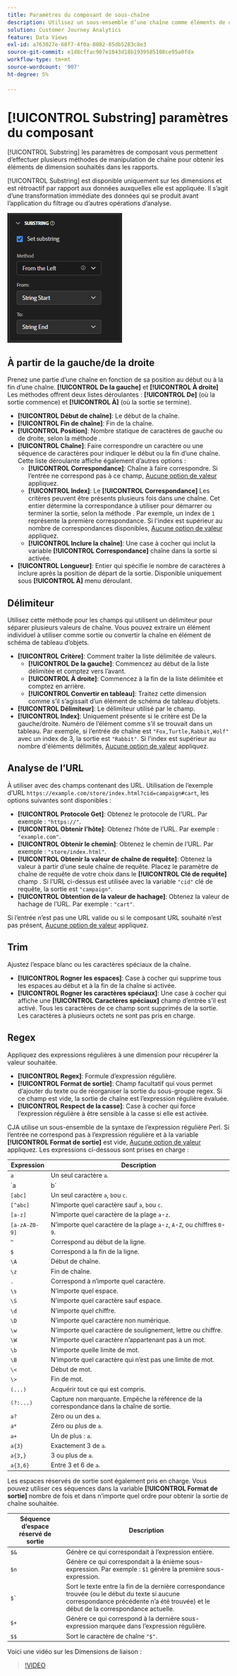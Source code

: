 ```yaml
---
title: Paramètres du composant de sous-chaîne
description: Utilisez un sous-ensemble d’une chaîne comme éléments de dimension.
solution: Customer Journey Analytics
feature: Data Views
exl-id: a763027e-68f7-4f0a-8082-85db5283c8e3
source-git-commit: e1d8cffac907e1043d18b1939585108ce95a0fda
workflow-type: tm+mt
source-wordcount: '907'
ht-degree: 5%

---
```


# [!UICONTROL Substring] paramètres du composant

[!UICONTROL Substring] les paramètres de composant vous permettent d’effectuer plusieurs méthodes de manipulation de chaîne pour obtenir les éléments de dimension souhaités dans les rapports.

[!UICONTROL Substring] est disponible uniquement sur les dimensions et est rétroactif par rapport aux données auxquelles elle est appliquée. Il s’agit d’une transformation immédiate des données qui se produit avant l’application du filtrage ou d’autres opérations d’analyse.

![Paramètres de sous-chaîne](../assets/substring-settings.png)

## À partir de la gauche/de la droite

Prenez une partie d’une chaîne en fonction de sa position au début ou à la fin d’une chaîne. **[!UICONTROL De la gauche]** et **[!UICONTROL À droite]** Les méthodes offrent deux listes déroulantes : **[!UICONTROL De]** (où la sortie commence) et **[!UICONTROL À]** (où la sortie se termine).

* **[!UICONTROL Début de chaîne]**: Le début de la chaîne.
* **[!UICONTROL Fin de chaîne]**: Fin de la chaîne.
* **[!UICONTROL Position]**: Nombre statique de caractères de gauche ou de droite, selon la méthode .
* **[!UICONTROL Chaîne]**: Faire correspondre un caractère ou une séquence de caractères pour indiquer le début ou la fin d’une chaîne. Cette liste déroulante affiche également d’autres options :
   * **[!UICONTROL Correspondance]**: Chaîne à faire correspondre. Si l’entrée ne correspond pas à ce champ, [Aucune option de valeur](no-value-options.md) appliquez.
   * **[!UICONTROL Index]**: Le **[!UICONTROL Correspondance]** Les critères peuvent être présents plusieurs fois dans une chaîne. Cet entier détermine la correspondance à utiliser pour démarrer ou terminer la sortie, selon la méthode . Par exemple, un index de `1` représente la première correspondance. Si l&#39;index est supérieur au nombre de correspondances disponibles, [Aucune option de valeur](no-value-options.md) appliquez.
   * **[!UICONTROL Inclure la chaîne]**: Une case à cocher qui inclut la variable **[!UICONTROL Correspondance]** chaîne dans la sortie si activée.
* **[!UICONTROL Longueur]**: Entier qui spécifie le nombre de caractères à inclure après la position de départ de la sortie. Disponible uniquement sous **[!UICONTROL À]** menu déroulant.

## Délimiteur

Utilisez cette méthode pour les champs qui utilisent un délimiteur pour séparer plusieurs valeurs de chaîne. Vous pouvez extraire un élément individuel à utiliser comme sortie ou convertir la chaîne en élément de schéma de tableau d’objets.

* **[!UICONTROL Critère]**: Comment traiter la liste délimitée de valeurs.
   * **[!UICONTROL De la gauche]**: Commencez au début de la liste délimitée et comptez vers l’avant.
   * **[!UICONTROL À droite]**: Commencez à la fin de la liste délimitée et comptez en arrière.
   * **[!UICONTROL Convertir en tableau]**: Traitez cette dimension comme s’il s’agissait d’un élément de schéma de tableau d’objets.
* **[!UICONTROL Délimiteur]**: Le délimiteur utilisé par le champ.
* **[!UICONTROL Index]**: Uniquement présente si le critère est De la gauche/droite. Numéro de l’élément comme s’il se trouvait dans un tableau. Par exemple, si l’entrée de chaîne est `"Fox,Turtle,Rabbit,Wolf"` avec un index de 3, la sortie est `"Rabbit"`. Si l&#39;index est supérieur au nombre d&#39;éléments délimités, [Aucune option de valeur](no-value-options.md) appliquez.

## Analyse de l’URL

À utiliser avec des champs contenant des URL. Utilisation de l’exemple d’URL `https://example.com/store/index.html?cid=campaign#cart`, les options suivantes sont disponibles :

* **[!UICONTROL Protocole Get]**: Obtenez le protocole de l’URL. Par exemple : `"https://"`.
* **[!UICONTROL Obtenir l’hôte]**: Obtenez l’hôte de l’URL. Par exemple : `"example.com"`.
* **[!UICONTROL Obtenir le chemin]**: Obtenez le chemin de l’URL. Par exemple : `"store/index.html"`.
* **[!UICONTROL Obtenir la valeur de chaîne de requête]**: Obtenez la valeur à partir d’une seule chaîne de requête. Placez le paramètre de chaîne de requête de votre choix dans le **[!UICONTROL Clé de requête]** champ . Si l’URL ci-dessus est utilisée avec la variable `"cid"` clé de requête, la sortie est `"campaign"`.
* **[!UICONTROL Obtention de la valeur de hachage]**: Obtenez la valeur de hachage de l’URL. Par exemple : `"cart"`.

Si l’entrée n’est pas une URL valide ou si le composant URL souhaité n’est pas présent, [Aucune option de valeur](no-value-options.md) appliquez.

## Trim

Ajustez l’espace blanc ou les caractères spéciaux de la chaîne.

* **[!UICONTROL Rogner les espaces]**: Case à cocher qui supprime tous les espaces au début et à la fin de la chaîne si activée.
* **[!UICONTROL Rogner les caractères spéciaux]**: Une case à cocher qui affiche une **[!UICONTROL Caractères spéciaux]** champ d’entrée s’il est activé. Tous les caractères de ce champ sont supprimés de la sortie. Les caractères à plusieurs octets ne sont pas pris en charge.

## Regex

Appliquez des expressions régulières à une dimension pour récupérer la valeur souhaitée.

* **[!UICONTROL Regex]**: Formule d’expression régulière.
* **[!UICONTROL Format de sortie]**: Champ facultatif qui vous permet d’ajouter du texte ou de réorganiser la sortie du sous-groupe regex. Si ce champ est vide, la sortie de chaîne est l’expression régulière évaluée.
* **[!UICONTROL Respect de la casse]**: Case à cocher qui force l’expression régulière à être sensible à la casse si elle est activée.

CJA utilise un sous-ensemble de la syntaxe de l’expression régulière Perl. Si l’entrée ne correspond pas à l’expression régulière et à la variable **[!UICONTROL Format de sortie]** est vide, [Aucune option de valeur](no-value-options.md) appliquez. Les expressions ci-dessous sont prises en charge :

| Expression | Description |
| --- | --- |
| `a` | Un seul caractère `a`. |
| `a|b` | Un seul caractère `a` ou `b`. |
| `[abc]` | Un seul caractère `a`, `b`ou `c`. |
| `[^abc]` | N’importe quel caractère sauf `a`, `b`ou `c`. |
| `[a-z]` | N’importe quel caractère de la plage `a`-`z`. |
| `[a-zA-Z0-9]` | N’importe quel caractère de la plage `a`-`z`, `A`-`Z`, ou chiffres `0`-`9`. |
| `^` | Correspond au début de la ligne. |
| `$` | Correspond à la fin de la ligne. |
| `\A` | Début de chaîne. |
| `\z` | Fin de chaîne. |
| `.` | Correspond à n’importe quel caractère. |
| `\s` | N’importe quel espace. |
| `\S` | N’importe quel caractère sauf espace. |
| `\d` | N’importe quel chiffre. |
| `\D` | N’importe quel caractère non numérique. |
| `\w` | N’importe quel caractère de soulignement, lettre ou chiffre. |
| `\W` | N’importe quel caractère n’appartenant pas à un mot. |
| `\b` | N’importe quelle limite de mot. |
| `\B` | N’importe quel caractère qui n’est pas une limite de mot. |
| `\<` | Début de mot. |
| `\>` | Fin de mot. |
| `(...)` | Acquérir tout ce qui est compris. |
| `(?:...)` | Capture non marquante. Empêche la référence de la correspondance dans la chaîne de sortie. |
| `a?` | Zéro ou un des `a`. |
| `a*` | Zéro ou plus de `a`. |
| `a+` | Un de plus : `a`. |
| `a{3}` | Exactement 3 de `a`. |
| `a{3,}` | 3 ou plus de `a`. |
| `a{3,6}` | Entre 3 et 6 de `a`. |

Les espaces réservés de sortie sont également pris en charge. Vous pouvez utiliser ces séquences dans la variable **[!UICONTROL Format de sortie]** nombre de fois et dans n’importe quel ordre pour obtenir la sortie de chaîne souhaitée.

| Séquence d’espace réservé de sortie | Description |
| --- | --- |
| `$&` | Génère ce qui correspondait à l’expression entière. |
| `$n` | Génère ce qui correspondait à la énième sous-expression. Par exemple : `$1` génère la première sous-expression. |
| ``$` `` | Sort le texte entre la fin de la dernière correspondance trouvée (ou le début du texte si aucune correspondance précédente n’a été trouvée) et le début de la correspondance actuelle. |
| `$+` | Génère ce qui correspond à la dernière sous-expression marquée dans l’expression régulière. |
| `$$` | Sort le caractère de chaîne `"$"`. |

Voici une vidéo sur les Dimensions de liaison :

>[!VIDEO](https://video.tv.adobe.com/v/342694/?quality=12)
